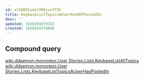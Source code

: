 ```yaml
---
id: xf2BODIuek1YW6jwvVT3V
title: KeybaseListTopicsAUserHasNOTPostedIn
desc: ''
updated: 1638201679352
created: 1638201576886
---
```


## Compound query

[wiki.ddaemon.monorepo.User Stories.Lists.KeybaseListAllTopics](KeybaseListAllTopics.md)
[wiki.ddaemon.monorepo.User Stories.Lists.KeybaseListTopicsAUserHasPostedIn](KeybaseListTopicsAUserHasPostedIn.md)
